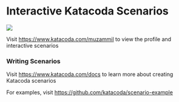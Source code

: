 # Interactive Katacoda Scenarios

[![](http://shields.katacoda.com/katacoda/muzammil/count.svg)](https://www.katacoda.com/muzammil "Get your profile on Katacoda.com")

Visit https://www.katacoda.com/muzammil to view the profile and interactive scenarios

### Writing Scenarios
Visit https://www.katacoda.com/docs to learn more about creating Katacoda scenarios

For examples, visit https://github.com/katacoda/scenario-example
